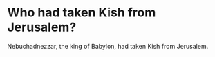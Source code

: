 # Who had taken Kish from Jerusalem?

Nebuchadnezzar, the king of Babylon, had taken Kish from Jerusalem.
